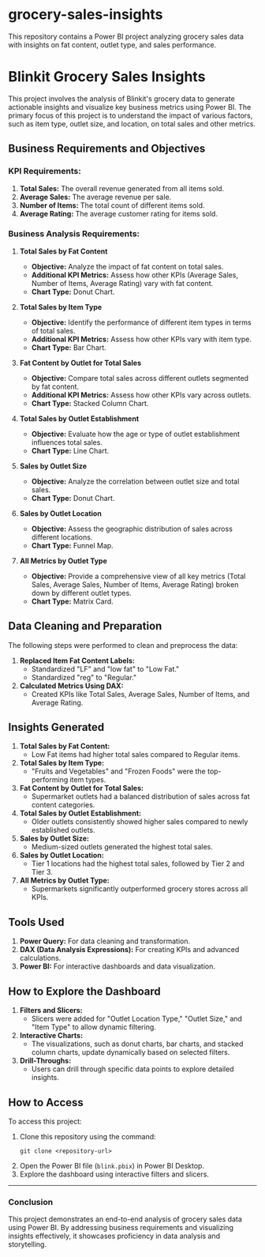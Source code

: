 # grocery-sales-insights
This repository contains a Power BI project analyzing grocery sales data with insights on fat content, outlet type, and sales performance.

# Blinkit Grocery Sales Insights

This project involves the analysis of Blinkit's grocery data to generate actionable insights and visualize key business metrics using Power BI. The primary focus of this project is to understand the impact of various factors, such as item type, outlet size, and location, on total sales and other metrics.

## Business Requirements and Objectives

### KPI Requirements:
1. **Total Sales:** The overall revenue generated from all items sold.
2. **Average Sales:** The average revenue per sale.
3. **Number of Items:** The total count of different items sold.
4. **Average Rating:** The average customer rating for items sold.

### Business Analysis Requirements:
1. **Total Sales by Fat Content**
   - **Objective:** Analyze the impact of fat content on total sales.
   - **Additional KPI Metrics:** Assess how other KPIs (Average Sales, Number of Items, Average Rating) vary with fat content.
   - **Chart Type:** Donut Chart.

2. **Total Sales by Item Type**
   - **Objective:** Identify the performance of different item types in terms of total sales.
   - **Additional KPI Metrics:** Assess how other KPIs vary with item type.
   - **Chart Type:** Bar Chart.

3. **Fat Content by Outlet for Total Sales**
   - **Objective:** Compare total sales across different outlets segmented by fat content.
   - **Additional KPI Metrics:** Assess how other KPIs vary across outlets.
   - **Chart Type:** Stacked Column Chart.

4. **Total Sales by Outlet Establishment**
   - **Objective:** Evaluate how the age or type of outlet establishment influences total sales.
   - **Chart Type:** Line Chart.

5. **Sales by Outlet Size**
   - **Objective:** Analyze the correlation between outlet size and total sales.
   - **Chart Type:** Donut Chart.

6. **Sales by Outlet Location**
   - **Objective:** Assess the geographic distribution of sales across different locations.
   - **Chart Type:** Funnel Map.

7. **All Metrics by Outlet Type**
   - **Objective:** Provide a comprehensive view of all key metrics (Total Sales, Average Sales, Number of Items, Average Rating) broken down by different outlet types.
   - **Chart Type:** Matrix Card.

## Data Cleaning and Preparation

The following steps were performed to clean and preprocess the data:
1. **Replaced Item Fat Content Labels:**
   - Standardized "LF" and "low fat" to "Low Fat."
   - Standardized "reg" to "Regular."
2. **Calculated Metrics Using DAX:**
   - Created KPIs like Total Sales, Average Sales, Number of Items, and Average Rating.

## Insights Generated

1. **Total Sales by Fat Content:**
   - Low Fat items had higher total sales compared to Regular items.
2. **Total Sales by Item Type:**
   - "Fruits and Vegetables" and "Frozen Foods" were the top-performing item types.
3. **Fat Content by Outlet for Total Sales:**
   - Supermarket outlets had a balanced distribution of sales across fat content categories.
4. **Total Sales by Outlet Establishment:**
   - Older outlets consistently showed higher sales compared to newly established outlets.
5. **Sales by Outlet Size:**
   - Medium-sized outlets generated the highest total sales.
6. **Sales by Outlet Location:**
   - Tier 1 locations had the highest total sales, followed by Tier 2 and Tier 3.
7. **All Metrics by Outlet Type:**
   - Supermarkets significantly outperformed grocery stores across all KPIs.

## Tools Used
1. **Power Query:** For data cleaning and transformation.
2. **DAX (Data Analysis Expressions):** For creating KPIs and advanced calculations.
3. **Power BI:** For interactive dashboards and data visualization.

## How to Explore the Dashboard
1. **Filters and Slicers:**
   - Slicers were added for "Outlet Location Type," "Outlet Size," and "Item Type" to allow dynamic filtering.
2. **Interactive Charts:**
   - The visualizations, such as donut charts, bar charts, and stacked column charts, update dynamically based on selected filters.
3. **Drill-Throughs:**
   - Users can drill through specific data points to explore detailed insights.

## How to Access
To access this project:
1. Clone this repository using the command:
   ```
   git clone <repository-url>
   ```
2. Open the Power BI file (`blink.pbix`) in Power BI Desktop.
3. Explore the dashboard using interactive filters and slicers.

---

### Conclusion
This project demonstrates an end-to-end analysis of grocery sales data using Power BI. By addressing business requirements and visualizing insights effectively, it showcases proficiency in data analysis and storytelling.

